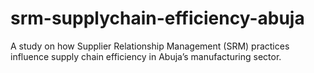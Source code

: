 # srm-supplychain-efficiency-abuja
A study on how Supplier Relationship Management (SRM) practices influence supply chain efficiency in Abuja’s manufacturing sector.
